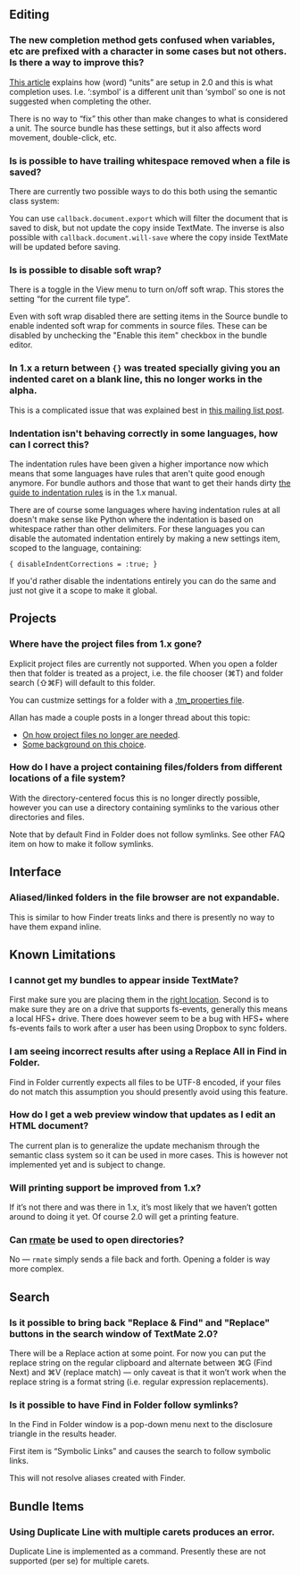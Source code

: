 ## Editing

### The new completion method gets confused when variables, etc are prefixed with a character in some cases but not others. Is there a way to improve this?

[This article](http://blog.macromates.com/2012/clever-completion/ "TextMate Blog » Clever Completion") explains how (word) “units” are setup in 2.0 and this is what completion uses. I.e. ‘:symbol’ is a different unit than ‘symbol’ so one is not suggested when completing the other.

There is no way to “fix” this other than make changes to what is considered a unit. The source bundle has these settings, but it also affects word movement, double-click, etc.

### Is is possible to have trailing whitespace removed when a file is saved?

There are currently two possible ways to do this both using the semantic class system:

You can use `callback.document.export` which will filter the document that is saved to disk, but not update the copy inside TextMate. The inverse is also possible with `callback.document.will-save` where the copy inside TextMate will be updated before saving.

### Is is possible to disable soft wrap?

There is a toggle in the View menu to turn on/off soft wrap. This stores the setting “for the current file type”.

Even with soft wrap disabled there are setting items in the Source bundle to enable indented soft wrap for comments in source files. These can be disabled by unchecking the "Enable this item" checkbox in the bundle editor.

### In 1.x a return between `{}` was treated specially giving you an indented caret on a blank line, this no longer works in the alpha.

This is a complicated issue that was explained best in [this mailing list post](http://lists.macromates.com/textmate/2012-January/034108.html "[TxMt] Re: Indentation (TM2 R bundle)").

### Indentation isn't behaving correctly in some languages, how can I correct this?

The indentation rules have been given a higher importance now which means that some languages have rules that aren't quite good enough anymore. For bundle authors and those that want to get their hands dirty [the guide to indentation rules](http://manual.macromates.com/en/appendix#indentation_rules.html "TextMate Manual » Appendix") is in the 1.x manual.

There are of course some languages where having indentation rules at all doesn't make sense like Python where the indentation is based on whitespace rather than other delimiters. For these languages you can disable the automated indentation entirely by making a new settings item, scoped to the language, containing:

	{ disableIndentCorrections = :true; }

If you'd rather disable the indentations entirely you can do the same and just not give it a scope to make it global.


## Projects

### Where have the project files from 1.x gone?

Explicit project files are currently not supported. When you open a folder then that folder is treated as a project, i.e. the file chooser (⌘T) and folder search (⇧⌘F) will default to this folder.

You can custmize settings for a folder with a [.tm_properties file](http://blog.macromates.com/2011/git-style-configuration/ "TextMate Blog &raquo; Git Style Configuration").

Allan has made a couple posts in a longer thread about this topic:

- [On how project files no longer are needed](http://lists.macromates.com/textmate/2011-December/033403.html "[TxMt] Re: Projects are gone in TM2?").
- [Some background on this choice](http://lists.macromates.com/textmate/2011-December/033522.html "[TxMt] Re: Projects are gone in TM2?").

### How do I have a project containing files/folders from different locations of a file system?

With the directory-centered focus this is no longer directly possible, however you can use a directory containing symlinks to the various other directories and files.

Note that by default Find in Folder does not follow symlinks. See other FAQ item on how to make it follow symlinks.


## Interface

### Aliased/linked folders in the file browser are not expandable.

This is similar to how Finder treats links and there is presently no way to have them expand inline.


## Known Limitations

### I cannot get my bundles to appear inside TextMate?

First make sure you are placing them in the [right location](http://blog.macromates.com/2011/locating-bundles/ "TextMate Blog » Locating Bundles"). Second is to make sure they are on a drive that supports fs-events, generally this means a local HFS+ drive. There does however seem to be a bug with HFS+ where fs-events fails to work after a user has been using Dropbox to sync folders.

### I am seeing incorrect results after using a Replace All in Find in Folder.

Find in Folder currently expects all files to be UTF-8 encoded, if your files do not match this assumption you should presently avoid using this feature.

### How do I get a web preview window that updates as I edit an HTML document?

The current plan is to generalize the update mechanism through the semantic class system so it can be used in more cases. This is however not implemented yet and is subject to change.

### Will printing support be improved from 1.x?

If it’s not there and was there in 1.x, it’s most likely that we haven’t gotten around to doing it yet. Of course 2.0 will get a printing feature.

### Can [rmate](http://blog.macromates.com/2011/mate-and-rmate/ "TextMate Blog &raquo; mate and rmate") be used to open directories?

No — `rmate` simply sends a file back and forth. Opening a folder is way more complex.


## Search

### Is it possible to bring back "Replace & Find" and "Replace" buttons in the search window of TextMate 2.0?

There will be a Replace action at some point. For now you can put the replace string on the regular clipboard and alternate between ⌘G (Find Next) and ⌘V (replace match) — only caveat is that it won’t work when the replace string is a format string (i.e. regular expression replacements).

### Is it possible to have Find in Folder follow symlinks?

In the Find in Folder window is a pop-down menu next to the disclosure triangle in the results header.

First item is “Symbolic Links” and causes the search to follow symbolic links.

This will not resolve aliases created with Finder.


## Bundle Items

### Using Duplicate Line with multiple carets produces an error.

Duplicate Line is implemented as a command. Presently these are not supported (per se) for multiple carets.
